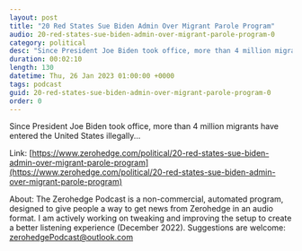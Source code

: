 ```yaml
---
layout: post
title: "20 Red States Sue Biden Admin Over Migrant Parole Program"
audio: 20-red-states-sue-biden-admin-over-migrant-parole-program-0
category: political
desc: "Since President Joe Biden took office, more than 4 million migrants have entered the United States illegally..."
duration: 00:02:10
length: 130
datetime: Thu, 26 Jan 2023 01:00:00 +0000
tags: podcast
guid: 20-red-states-sue-biden-admin-over-migrant-parole-program-0
order: 0
---
```

Since President Joe Biden took office, more than 4 million migrants have entered the United States illegally...

Link: [https://www.zerohedge.com/political/20-red-states-sue-biden-admin-over-migrant-parole-program](https://www.zerohedge.com/political/20-red-states-sue-biden-admin-over-migrant-parole-program)

About: The Zerohedge Podcast is a non-commercial, automated program, designed to give people a way to get news from Zerohedge in an audio format.  I am actively working on tweaking and improving the setup to create a better listening experience (December 2022).  Suggestions are welcome: [zerohedgePodcast@outlook.com](mailto:zerohedgePodcast@outlook.com)